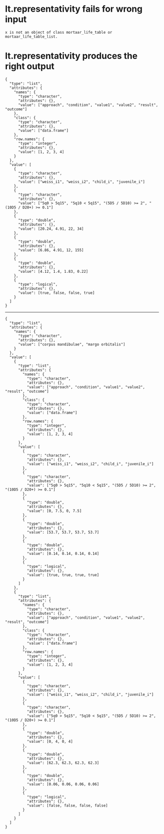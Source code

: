 # lt.representativity fails for wrong input

    x is not an object of class mortaar_life_table or mortaar_life_table_list.

# lt.representativity produces the right output

    {
      "type": "list",
      "attributes": {
        "names": {
          "type": "character",
          "attributes": {},
          "value": ["approach", "condition", "value1", "value2", "result", "outcome"]
        },
        "class": {
          "type": "character",
          "attributes": {},
          "value": ["data.frame"]
        },
        "row.names": {
          "type": "integer",
          "attributes": {},
          "value": [1, 2, 3, 4]
        }
      },
      "value": [
        {
          "type": "character",
          "attributes": {},
          "value": ["weiss_i1", "weiss_i2", "child_i", "juvenile_i"]
        },
        {
          "type": "character",
          "attributes": {},
          "value": ["5q0 > 5q15", "5q10 < 5q15", "(5D5 / 5D10) >= 2", "(10D5 / D20+) >= 0.1"]
        },
        {
          "type": "double",
          "attributes": {},
          "value": [20.24, 4.91, 22, 34]
        },
        {
          "type": "double",
          "attributes": {},
          "value": [6.86, 4.91, 12, 155]
        },
        {
          "type": "double",
          "attributes": {},
          "value": [4.12, 1.4, 1.83, 0.22]
        },
        {
          "type": "logical",
          "attributes": {},
          "value": [true, false, false, true]
        }
      ]
    }

---

    {
      "type": "list",
      "attributes": {
        "names": {
          "type": "character",
          "attributes": {},
          "value": ["corpus mandibulae", "margo orbitalis"]
        }
      },
      "value": [
        {
          "type": "list",
          "attributes": {
            "names": {
              "type": "character",
              "attributes": {},
              "value": ["approach", "condition", "value1", "value2", "result", "outcome"]
            },
            "class": {
              "type": "character",
              "attributes": {},
              "value": ["data.frame"]
            },
            "row.names": {
              "type": "integer",
              "attributes": {},
              "value": [1, 2, 3, 4]
            }
          },
          "value": [
            {
              "type": "character",
              "attributes": {},
              "value": ["weiss_i1", "weiss_i2", "child_i", "juvenile_i"]
            },
            {
              "type": "character",
              "attributes": {},
              "value": ["5q0 > 5q15", "5q10 < 5q15", "(5D5 / 5D10) >= 2", "(10D5 / D20+) >= 0.1"]
            },
            {
              "type": "double",
              "attributes": {},
              "value": [0, 7.5, 0, 7.5]
            },
            {
              "type": "double",
              "attributes": {},
              "value": [53.7, 53.7, 53.7, 53.7]
            },
            {
              "type": "double",
              "attributes": {},
              "value": [0.14, 0.14, 0.14, 0.14]
            },
            {
              "type": "logical",
              "attributes": {},
              "value": [true, true, true, true]
            }
          ]
        },
        {
          "type": "list",
          "attributes": {
            "names": {
              "type": "character",
              "attributes": {},
              "value": ["approach", "condition", "value1", "value2", "result", "outcome"]
            },
            "class": {
              "type": "character",
              "attributes": {},
              "value": ["data.frame"]
            },
            "row.names": {
              "type": "integer",
              "attributes": {},
              "value": [1, 2, 3, 4]
            }
          },
          "value": [
            {
              "type": "character",
              "attributes": {},
              "value": ["weiss_i1", "weiss_i2", "child_i", "juvenile_i"]
            },
            {
              "type": "character",
              "attributes": {},
              "value": ["5q0 > 5q15", "5q10 < 5q15", "(5D5 / 5D10) >= 2", "(10D5 / D20+) >= 0.1"]
            },
            {
              "type": "double",
              "attributes": {},
              "value": [0, 4, 0, 4]
            },
            {
              "type": "double",
              "attributes": {},
              "value": [62.3, 62.3, 62.3, 62.3]
            },
            {
              "type": "double",
              "attributes": {},
              "value": [0.06, 0.06, 0.06, 0.06]
            },
            {
              "type": "logical",
              "attributes": {},
              "value": [false, false, false, false]
            }
          ]
        }
      ]
    }

